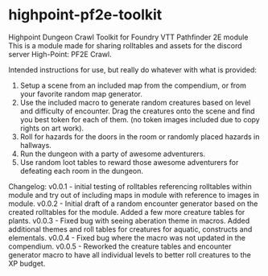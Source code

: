 # highpoint-pf2e-toolkit
Highpoint Dungeon Crawl Toolkit for Foundry VTT Pathfinder 2E module
This is a module made for sharing rolltables and assets for the discord server High-Point: PF2E Crawl. 

Intended instructions for use, but really do whatever with what is provided: 
1. Setup a scene from an included map from the compendium, or from your favorite random map generator. 
2. Use the included macro to generate random creatures based on level and difficulty of encounter. Drag the creatures onto the scene and find you best token for each of them. (no token images included due to copy rights on art work).
3. Roll for hazards for the doors in the room or randomly placed hazards in hallways. 
4. Run the dungeon with a party of awesome adventurers. 
5. Use random loot tables to reward those awesome adventurers for defeating each room in the dungeon. 


Changelog: 
v0.0.1 - initial testing of rolltables referencing rolltables within module and try out of including maps in module with reference to images in module. 
v0.0.2 - Initial draft of a random encounter generator based on the created rolltables for the module. Added a few more creature tables for plants. 
v0.0.3 - Fixed bug with seeing aberation theme in macros. Added additional themes and roll tables for creatures for aquatic, constructs and elementals. 
v0.0.4 - Fixed bug where the macro was not updated in the compendium.
v0.0.5 - Reworked the creature tables and encounter generator macro to have all individual levels to better roll creatures to the XP budget. 